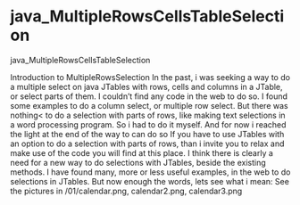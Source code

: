 # java_MultipleRowsCellsTableSelection
java_MultipleRowsCellsTableSelection

Introduction to MultipleRowsSelection In the past, i was seeking a way to do a multiple select on java JTables with rows, cells and columns in a JTable, or select parts of them. I couldn’t find any code in the web to do so. I found some examples to do a column select, or multiple row select. But there was nothing< to do a selection with parts of rows, like making text selections in a word processing program. So i had to do it myself. And for now i reached the light at the end of the way to can do so
If you have to use JTables with an option to do a selection with parts of rows, than i invite you to relax and make use of the code you will find at this place. I think there is clearly a need for a new way to do selections with JTables, beside the existing methods. I have found many, more or less useful examples, in the web to do selections in JTables. But now enough the words, lets see what i mean: See the pictures in /01/calendar.png, calendar2.png, calendar3.png
